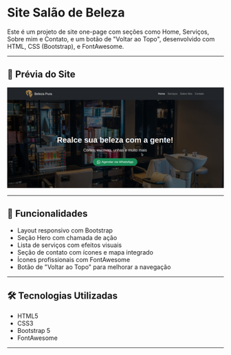 # Site Salão de Beleza

Este é um projeto de site one-page com seções como Home, Serviços, Sobre mim e Contato, e um botão de "Voltar ao Topo", desenvolvido com HTML, CSS (Bootstrap), e FontAwesome.

---

## 📸 Prévia do Site

![Preview do site](assets/images/previa.png)

---

## 🚀 Funcionalidades

- Layout responsivo com Bootstrap
- Seção Hero com chamada de ação
- Lista de serviços com efeitos visuais
- Seção de contato com ícones e mapa integrado
- Ícones profissionais com FontAwesome
- Botão de "Voltar ao Topo" para melhorar a navegação

---

## 🛠️ Tecnologias Utilizadas

- HTML5
- CSS3
- Bootstrap 5
- FontAwesome

---





